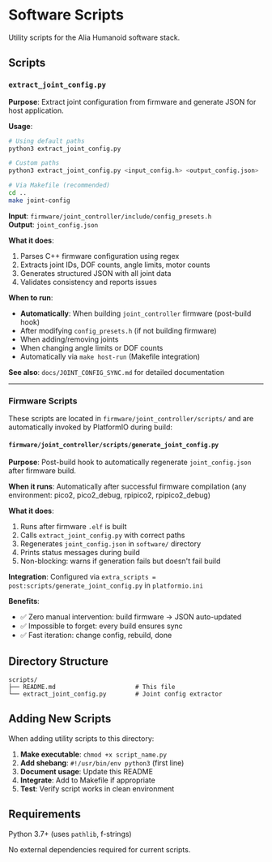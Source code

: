 # Software Scripts

Utility scripts for the Alia Humanoid software stack.

## Scripts

### `extract_joint_config.py`

**Purpose**: Extract joint configuration from firmware and generate JSON for host application.

**Usage**:
```bash
# Using default paths
python3 extract_joint_config.py

# Custom paths
python3 extract_joint_config.py <input_config.h> <output_config.json>

# Via Makefile (recommended)
cd ..
make joint-config
```

**Input**: `firmware/joint_controller/include/config_presets.h`  
**Output**: `joint_config.json`

**What it does**:
1. Parses C++ firmware configuration using regex
2. Extracts joint IDs, DOF counts, angle limits, motor counts
3. Generates structured JSON with all joint data
4. Validates consistency and reports issues

**When to run**:
- **Automatically**: When building `joint_controller` firmware (post-build hook)
- After modifying `config_presets.h` (if not building firmware)
- When adding/removing joints
- When changing angle limits or DOF counts
- Automatically via `make host-run` (Makefile integration)

**See also**: `docs/JOINT_CONFIG_SYNC.md` for detailed documentation

---

### Firmware Scripts

These scripts are located in `firmware/joint_controller/scripts/` and are automatically invoked by PlatformIO during build:

#### `firmware/joint_controller/scripts/generate_joint_config.py`

**Purpose**: Post-build hook to automatically regenerate `joint_config.json` after firmware build.

**When it runs**: Automatically after successful firmware compilation (any environment: pico2, pico2_debug, rpipico2, rpipico2_debug)

**What it does**:
1. Runs after firmware `.elf` is built
2. Calls `extract_joint_config.py` with correct paths
3. Regenerates `joint_config.json` in `software/` directory
4. Prints status messages during build
5. Non-blocking: warns if generation fails but doesn't fail build

**Integration**: Configured via `extra_scripts = post:scripts/generate_joint_config.py` in `platformio.ini`

**Benefits**:
- ✅ Zero manual intervention: build firmware → JSON auto-updated
- ✅ Impossible to forget: every build ensures sync
- ✅ Fast iteration: change config, rebuild, done

## Directory Structure

```
scripts/
├── README.md                      # This file
└── extract_joint_config.py        # Joint config extractor
```

## Adding New Scripts

When adding utility scripts to this directory:

1. **Make executable**: `chmod +x script_name.py`
2. **Add shebang**: `#!/usr/bin/env python3` (first line)
3. **Document usage**: Update this README
4. **Integrate**: Add to Makefile if appropriate
5. **Test**: Verify script works in clean environment

## Requirements

Python 3.7+ (uses `pathlib`, f-strings)

No external dependencies required for current scripts.

